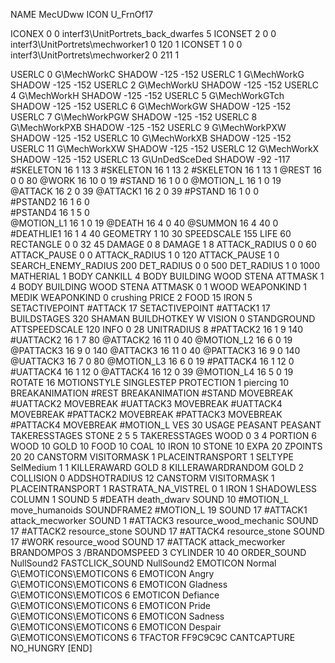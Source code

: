 NAME 			MecUDww
ICON 			U_FrnOf17

ICONEX 0 0 interf3\UnitPortrets\_back_dwarfes 5
ICONSET 2 0 0 interf3\UnitPortrets\mechworker1 0 120 1
ICONSET 1 0 0 interf3\UnitPortrets\mechworker2 0 211 1

USERLC 			0 G\MechWorkC    SHADOW -125 -152
USERLC 			1 G\MechWorkG    SHADOW -125 -152
USERLC                  2 G\MechWorkU    SHADOW -125 -152
USERLC 			4 G\MechWorkH    SHADOW -125 -152
USERLC			5 G\MechWorkGTch SHADOW -125 -152
USERLC                  6 G\MechWorkGW   SHADOW -125 -152
USERLC                  7 G\MechWorkPGW  SHADOW -125 -152
USERLC                  8 G\MechWorkPXB  SHADOW -125 -152
USERLC                  9 G\MechWorkPXW  SHADOW -125 -152
USERLC                  10 G\MechWorkXB  SHADOW -125 -152
USERLC                  11 G\MechWorkXW  SHADOW -125 -152
USERLC			12 G\MechWorkX   SHADOW -125 -152
USERLC 			13 G\UnDedSceDed SHADOW -92 -117
#SKELETON               16 1 13 3
#SKELETON               16 1 13 2
#SKELETON               16 1 13 1
@REST      		16 0 0 80
@WORK      		16 10 0 19
#STAND     		16 1 0 0
@MOTION_L  		16 1 0 19
@ATTACK    		16 2 0 39
@ATTACK1    		16 2 0 39
#PSTAND     		16 1 0 0      
#PSTAND2     		16 1 6 0      
#PSTAND4     		16 1 5 0      
@MOTION_L1 		16 1 0 19
@DEATH     		16 4 0 40
@SUMMON     		16 4 40 0 
#DEATHLIE1 		16 1 4 40
GEOMETRY 		1 10 30
SPEEDSCALE              155
LIFE     		60
RECTANGLE 		0 0 32 45
DAMAGE   		0 8
DAMAGE   		1 8
ATTACK_RADIUS 		0 0 60
ATTACK_PAUSE 		0 0
ATTACK_RADIUS 		1 0 120
ATTACK_PAUSE 		1 0
SEARCH_ENEMY_RADIUS 	200
DET_RADIUS 		0 0 500
DET_RADIUS 		1 0 1000
MATHERIAL 		1 BODY
CANKILL 		4 BODY BUILDING WOOD STENA
ATTMASK 1 4 BODY BUILDING WOOD STENA
ATTMASK 0 1 WOOD
WEAPONKIND 		1 MEDIK
WEAPONKIND 		0 crushing
PRICE 			2 FOOD 15 IRON 5
SETACTIVEPOINT		#ATTACK 17
SETACTIVEPOINT		#ATTACK1 17
BUILDSTAGES 		320
SHAMAN
BUILDHOTKEY		W
VISION 			0
STANDGROUND
ATTSPEEDSCALE 120
INFO 			0 28
UNITRADIUS 		8
#PATTACK2               16 1  9 140
#UATTACK2               16 1  7 80
@ATTACK2                16 11 0 40
@MOTION_L2              16 6  0 19
@PATTACK3               16 9 0  140
@ATTACK3                16 11 0 40
@PATTACK3               16 9  0 140
@UATTACK3               16 7  0 80
@MOTION_L3              16 6  0 19
#PATTACK4               16 1 12 0
#UATTACK4               16 1 12 0
@ATTACK4                16 12 0 39
@MOTION_L4              16 5  0 19
ROTATE 			16
MOTIONSTYLE 		SINGLESTEP
PROTECTION 		1 piercing 10
BREAKANIMATION 		#REST
BREAKANIMATION 		#STAND
MOVEBREAK 		#UATTACK2
MOVEBREAK 		#UATTACK3
MOVEBREAK 		#UATTACK4
MOVEBREAK 		#PATTACK2
MOVEBREAK 		#PATTACK3
MOVEBREAK 		#PATTACK4
MOVEBREAK 		#MOTION_L
VES 			30
USAGE 			PEASANT
PEASANT
TAKERESSTAGES 		STONE  2 5 5
TAKERESSTAGES 		WOOD   0 3 4
PORTION 		6 WOOD 10 GOLD 10 FOOD 10 COAL 10 IRON 10 STONE 10
EXPA 			20
ZPOINTS	20 20
CANSTORM
VISITORMASK 		1
PLACEINTRANSPORT 	1
SELTYPE SelMedium 1 1
KILLERAWARD             GOLD 8
KILLERAWARDRANDOM       GOLD 2
COLLISION 0
ADDSHOTRADIUS 12
CANSTORM
VISITORMASK 1
PLACEINTRANSPORT 1
RASTRATA_NA_VISTREL 0 1 IRON 1
SHADOWLESS
COLUMN 1
SOUND 5 #DEATH death_dwarv
SOUND 10 #MOTION_L move_humanoids
SOUNDFRAME2 #MOTION_L 19
SOUND 17 #ATTACK1 attack_mecworker
SOUND 1 #ATTACK3 resource_wood_mechanic
SOUND 17 #ATTACK2 resource_stone
SOUND 17 #ATTACK4 resource_stone
SOUND 17 #WORK resource_wood
SOUND 17 #ATTACK attack_mecworker
BRANDOMPOS 3
/BRANDOMSPEED 3
CYLINDER 10 40
ORDER_SOUND NullSound2
FASTCLICK_SOUND NullSound2
EMOTICON Normal G\EMOTICONS\EMOTICONS 6
EMOTICON Angry G\EMOTICONS\EMOTICONS 6
EMOTICON Gladness G\EMOTICONS\EMOTICOS 6
EMOTICON Defiance G\EMOTICONS\EMOTICONS 6
EMOTICON Pride G\EMOTICONS\EMOTICONS 6
EMOTICON Sadness G\EMOTICONS\EMOTICONS 6
EMOTICON Despair G\EMOTICONS\EMOTICONS 6
TFACTOR FF9C9C9C
CANTCAPTURE
NO_HUNGRY
[END]
